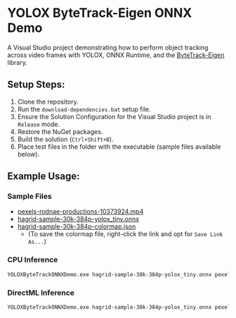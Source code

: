 # YOLOX ByteTrack-Eigen ONNX Demo
A Visual Studio project demonstrating how to perform object tracking across video frames with YOLOX, ONNX Runtime, and the [ByteTrack-Eigen](https://github.com/cj-mills/byte-track-eigen) library.



## Setup Steps:

1. Clone the repository.
2. Run the `download-dependencies.bat` setup file.
3. Ensure the Solution Configuration for the Visual Studio project is in `Release` mode.
4. Restore the NuGet packages.
5. Build the solution (`Ctrl+Shift+B`).
6. Place test files in the folder with the executable (sample files available below).



## Example Usage:

### Sample Files

* [pexels-rodnae-productions-10373924.mp4](https://huggingface.co/datasets/cj-mills/pexels-object-tracking-test-videos/resolve/main/pexels-rodnae-productions-10373924.mp4?download=true)
* [hagrid-sample-30k-384p-yolox_tiny.onnx](https://huggingface.co/cj-mills/yolox-hagrid-onnx/resolve/main/yolox_tiny/hagrid-sample-30k-384p-yolox_tiny.onnx?download=true)
* [hagrid-sample-30k-384p-colormap.json](https://huggingface.co/cj-mills/yolox-hagrid-onnx/resolve/main/hagrid-sample-30k-384p-colormap.json?download=true)
  * (To save the colormap file, right-click the link and opt for `Save Link As...`)

### CPU Inference

```bash
YOLOXByteTrackONNXDemo.exe hagrid-sample-30k-384p-yolox_tiny.onnx pexels-rodnae-productions-10373924.mp4 hagrid-sample-30k-384p-colormap.json
```

### DirectML Inference

```bash
YOLOXByteTrackONNXDemo.exe hagrid-sample-30k-384p-yolox_tiny.onnx pexels-rodnae-productions-10373924.mp4 hagrid-sample-30k-384p-colormap.json Dml
```

